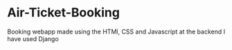 # Air-Ticket-Booking

Booking webapp made using the HTMl, CSS and Javascript at the backend I have used Django
